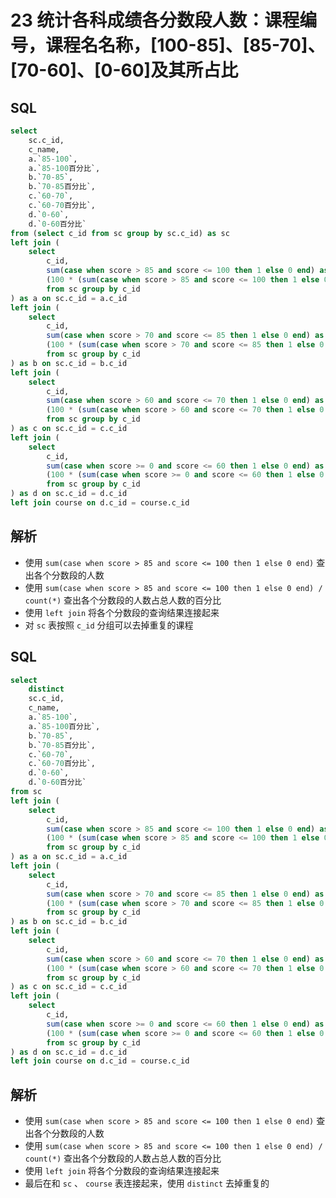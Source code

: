 # 23 统计各科成绩各分数段人数：课程编号，课程名名称，[100-85]、[85-70]、[70-60]、[0-60]及其所占比

## SQL

```sql
select 
	sc.c_id,
	c_name,
	a.`85-100`,
	a.`85-100百分比`,
	b.`70-85`,
	b.`70-85百分比`,
	c.`60-70`,
	c.`60-70百分比`,
	d.`0-60`,
	d.`0-60百分比`
from (select c_id from sc group by sc.c_id) as sc
left join (
	select
		c_id,
		sum(case when score > 85 and score <= 100 then 1 else 0 end) as `85-100`,
		(100 * (sum(case when score > 85 and score <= 100 then 1 else 0 end) / count(*))) as `85-100百分比`
		from sc group by c_id
) as a on sc.c_id = a.c_id
left join (
	select
		c_id,
		sum(case when score > 70 and score <= 85 then 1 else 0 end) as `70-85`,
		(100 * (sum(case when score > 70 and score <= 85 then 1 else 0 end) / count(*))) as `70-85百分比`
		from sc group by c_id
) as b on sc.c_id = b.c_id
left join (
	select
		c_id,
		sum(case when score > 60 and score <= 70 then 1 else 0 end) as `60-70`,
		(100 * (sum(case when score > 60 and score <= 70 then 1 else 0 end) / count(*))) as `60-70百分比`
		from sc group by c_id
) as c on sc.c_id = c.c_id
left join (
	select
		c_id,
		sum(case when score >= 0 and score <= 60 then 1 else 0 end) as `0-60`,
		(100 * (sum(case when score >= 0 and score <= 60 then 1 else 0 end) / count(*))) as `0-60百分比`
		from sc group by c_id
) as d on sc.c_id = d.c_id
left join course on d.c_id = course.c_id
```

## 解析

- 使用 `sum(case when score > 85 and score <= 100 then 1 else 0 end)` 查出各个分数段的人数
- 使用 `sum(case when score > 85 and score <= 100 then 1 else 0 end) / count(*)`   查出各个分数段的人数占总人数的百分比
- 使用 `left join` 将各个分数段的查询结果连接起来
- 对 `sc` 表按照 `c_id` 分组可以去掉重复的课程

## SQL

```sql
select 
	distinct
	sc.c_id,
	c_name,
	a.`85-100`,
	a.`85-100百分比`,
	b.`70-85`,
	b.`70-85百分比`,
	c.`60-70`,
	c.`60-70百分比`,
	d.`0-60`,
	d.`0-60百分比`
from sc 
left join (
	select
		c_id,
		sum(case when score > 85 and score <= 100 then 1 else 0 end) as `85-100`,
		(100 * (sum(case when score > 85 and score <= 100 then 1 else 0 end) / count(*))) as `85-100百分比`
		from sc group by c_id
) as a on sc.c_id = a.c_id
left join (
	select
		c_id,
		sum(case when score > 70 and score <= 85 then 1 else 0 end) as `70-85`,
		(100 * (sum(case when score > 70 and score <= 85 then 1 else 0 end) / count(*))) as `70-85百分比`
		from sc group by c_id
) as b on sc.c_id = b.c_id
left join (
	select
		c_id,
		sum(case when score > 60 and score <= 70 then 1 else 0 end) as `60-70`,
		(100 * (sum(case when score > 60 and score <= 70 then 1 else 0 end) / count(*))) as `60-70百分比`
		from sc group by c_id
) as c on sc.c_id = c.c_id
left join (
	select
		c_id,
		sum(case when score >= 0 and score <= 60 then 1 else 0 end) as `0-60`,
		(100 * (sum(case when score >= 0 and score <= 60 then 1 else 0 end) / count(*))) as `0-60百分比`
		from sc group by c_id
) as d on sc.c_id = d.c_id
left join course on d.c_id = course.c_id
```

## 解析

- 使用 `sum(case when score > 85 and score <= 100 then 1 else 0 end)` 查出各个分数段的人数
- 使用 `sum(case when score > 85 and score <= 100 then 1 else 0 end) / count(*)`   查出各个分数段的人数占总人数的百分比
- 使用 `left join` 将各个分数段的查询结果连接起来
- 最后在和 `sc` 、 `course` 表连接起来，使用 `distinct` 去掉重复的